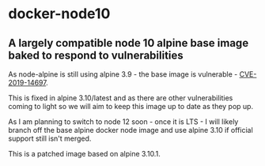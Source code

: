 # docker-node10 #
## A largely compatible node 10 alpine base image baked to respond to vulnerabilities ##

As node-alpine is still using alpine 3.9 - the base image is vulnerable -
[CVE-2019-14697](https://github.com/alpinelinux/docker-alpine/issues/34).

This is fixed in alpine 3.10/latest and as there are other vulnerabilities coming to light so we will aim to keep
this image up to date as they pop up.

As I am planning to switch to node 12 soon - once it is LTS - I will likely branch off the base alpine docker node
image and use alpine 3.10 if official support still isn't merged.

This is a patched image based on alpine 3.10.1.
